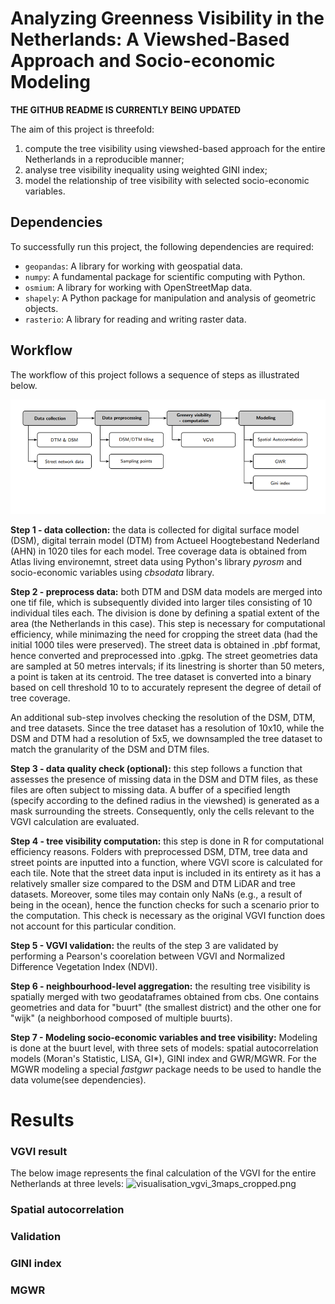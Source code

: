 # Analyzing Greenness Visibility in the Netherlands: A Viewshed-Based Approach and Socio-economic Modeling


**THE GITHUB README IS CURRENTLY BEING UPDATED**

The aim of this project is threefold: 
1) compute the tree visibility using viewshed-based approach for the entire Netherlands in a reproducible manner; 
2) analyse tree visibility inequality using weighted GINI index; 
3) model the relationship of tree visibility with selected socio-economic variables. 


## Dependencies

To successfully run this project, the following dependencies are required:

- `geopandas`: A library for working with geospatial data.
- `numpy`: A fundamental package for scientific computing with Python.
- `osmium`: A library for working with OpenStreetMap data.
- `shapely`: A Python package for manipulation and analysis of geometric objects.
- `rasterio`: A library for reading and writing raster data.

## Workflow
The workflow of this project follows a sequence of steps as illustrated below. 

![img_7.png](img_7.png)

**Step 1 - data collection:** the data is collected for digital surface model (DSM), 
digital terrain model (DTM) from Actueel Hoogtebestand Nederland (AHN) in 1020 tiles
for each model. Tree coverage data is obtained from Atlas living environemnt, street data using
Python's library _pyrosm_ and socio-economic variables using _cbsodata_ library.

**Step 2 - preprocess data:** both DTM and DSM data models are merged into one tif file, 
which is subsequently divided into larger tiles consisting of 10 individual tiles each. The division 
is done by defining a spatial extent of the area (the Netherlands in this case). This step 
is necessary for computational efficiency, while minimazing the need for cropping
the street data (had the initial 1000 tiles were preserved). The street data is obtained 
in .pbf format, hence converted and preprocessed into .gpkg. The street geometries data are 
sampled at 50 metres intervals; if its linestring is shorter than 50 meters, a point is taken 
at its centroid. The tree dataset is converted into a binary based on cell threshold 10 to 
to accurately represent the degree of detail of tree coverage. 

An additional sub-step involves checking the resolution of the DSM, DTM, and 
tree datasets. Since the tree dataset has a resolution of 10x10, while the DSM and DTM had a 
resolution of 5x5, we downsampled the tree dataset to match the granularity of the DSM 
and DTM files.

**Step 3 - data quality check (optional):** this step follows a function that assesses the presence 
of missing data in the DSM and DTM files, as these files are often subject to missing data. 
A buffer of a specified length (specify according to the defined radius in the viewshed) is generated 
as a mask surrounding the streets. Consequently, only  the cells relevant to the VGVI calculation are evaluated.

**Step 4 - tree visibility computation:** this step is done in R for computational 
efficiency reasons. Folders with preprocessed DSM, DTM, tree data and street points
are inputted into a function, where VGVI score is calculated for each tile. 
Note that the street data input is included in its entirety as it has a relatively 
smaller size compared to the DSM and DTM LiDAR and tree datasets. Moreover, some tiles 
may contain only NaNs (e.g., a result of being in the ocean), hence the function checks 
for such a scenario prior to the computation. This check is necessary as the original VGVI
function does not account for this particular condition.

**Step 5 - VGVI validation:** the reults of the step 3 are validated by performing a 
Pearson's coorelation between VGVI and Normalized Difference Vegetation Index (NDVI). 

**Step 6 - neighbourhood-level aggregation:** the resulting tree visibility is spatially merged
with two geodataframes obtained from cbs. One contains geometries and data for "buurt" 
(the smallest district) and the other one for "wijk" (a neighborhood composed of multiple buurts). 

**Step 7 - Modeling socio-economic variables and tree visibility:**
Modeling is done at the buurt level, with three sets of models: spatial 
autocorrelation models (Moran's Statistic, LISA, GI*), GINI index and GWR/MGWR. 
For the MGWR modeling a special _fastgwr_ package needs to be used to handle the 
data volume(see dependencies). 

# Results


### VGVI result
The below image represents the final calculation of the VGVI for 
the entire Netherlands at three levels:
![visualisation_vgvi_3maps_cropped.png](visualisation%2Fvisualisation_vgvi_3maps_cropped.png)

### Spatial autocorrelation



### Validation 



### GINI index



### MGWR 